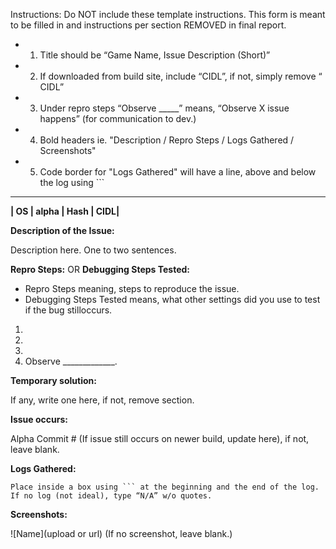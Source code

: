 Instructions: Do NOT include these template instructions. This form is meant to be filled in
and instructions per section REMOVED in final report.

- 1. Title should be “Game Name, Issue Description (Short)”
- 2. If downloaded from build site, include “CIDL”, if not, simply remove “ CIDL”
- 3. Under repro steps “Observe _____” means, “Observe X issue happens” (for communication to
dev.)
- 4. Bold headers ie. "Description / Repro Steps / Logs Gathered / Screenshots"
- 5. Code border for "Logs Gathered" will have a line, above and below the log using ```

---

**| OS | alpha | Hash | CIDL|**

**Description of the Issue:**

Description here. One to two sentences.

**Repro Steps:** OR **Debugging Steps Tested:**
* Repro Steps meaning, steps to reproduce the issue.
* Debugging Steps Tested means, what other settings did you use to test if the bug stilloccurs.

1.
2.
3.
4. Observe _____________.

**Temporary solution:**

If any, write one here, if not, remove section.

**Issue occurs:**

Alpha Commit # (If issue still occurs on newer build, update here), if not, leave blank.

**Logs Gathered:**

```
Place inside a box using ``` at the beginning and the end of the log. 
If no log (not ideal), type “N/A” w/o quotes.
```

**Screenshots:**

![Name](upload or url) (If no screenshot, leave blank.)
